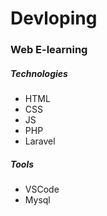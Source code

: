 <h1>Devloping</h1>

<h3>Web E-learning</h3>


<h5>Technologies</h5>

<ul>
    <li>HTML</i>
    <li>CSS</i>
    <li>JS</i>
    <li>PHP</i>
    <li>Laravel</i>
</ul>


<h5>Tools</h5>

<ul>
    <li>VSCode</i>
    <li>Mysql</i>
</ul>
